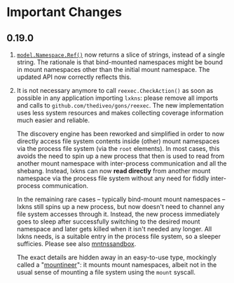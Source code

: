 # Important Changes

## 0.19.0

1. [`model.Namespace.Ref()`](https://pkg.go.dev/github.com/thediveo/lxkns/model#Namespace)
   now returns a slice of strings, instead of a single string. The rationale is
   that bind-mounted namespaces might be bound in mount namespaces other than
   the initial mount namespace. The updated API now correctly reflects this.

2. It is not necessary anymore to call `reexec.CheckAction()` as soon as
   possible in any application importing `lxkns`: please remove all imports and
   calls to `github.com/thediveo/gons/reexec`. The new implementation uses less
   system resources and makes collecting coverage information much easier and
   reliable.

   <div class="backgroundinfo">

   The discovery engine has been reworked and simplified in order to now
   directly access file system contents inside (other) mount namespaces via the
   process file system (via the `root` elements). In most cases, this avoids the
   need to spin up a new process that then is used to read from another mount
   namespace with inter-process communication and all the shebang. Instead,
   lxkns can now **read directly** from another mount namespace via the process
   file system without any need for fiddly inter-process communication.

   In the remaining rare cases – typically bind-mount mount namespaces – lxkns
   still spins up a new process, but now doesn't need to channel any file system
   accesses through it. Instead, the new process immediately goes to sleep after
   successfully switching to the desired mount namespace and later gets killed
   when it isn't needed any longer. All lxkns needs, is a suitable entry in the
   process file system, so a sleeper sufficies. Please see also
   [mntnssandbox](mntnssandbox).

   The exact details are hidden away in an easy-to-use type, mockingly called a
   "[mountineer](mountineers)": it mounts mount namespaces, albeit not in the
   usual sense of mounting a file system using the `mount` syscall.

   </div>
